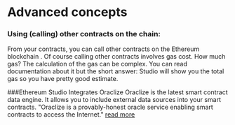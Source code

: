 # Advanced concepts 



### Using (calling) other contracts on the chain:
From your contracts, you can call other contracts on the Ethereum blockchain . Of course calling other contracts involves gas cost. How much gas? The calculation of the gas can be complex. You can read documentation about it but the short answer: Studio will show you the total gas so you have pretty good estimate.


###Ethereum Studio Integrates Oraclize
Oraclize is the latest smart contract data engine. It allows you to include external data sources into your smart contracts. "Oraclize is a provably-honest oracle service enabling smart contracts to access the Internet." [read more](http://docs.oraclize.it/?javascript#introduction)